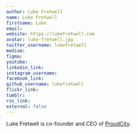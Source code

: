 ```yaml
---
author: Luke Fretwell
name: Luke Fretwell
firstname: Luke
email: 
website: https://lukefretwell.com
avatar: luke-fretwell.jpg
twitter_username: lukefretwell
medium: 
figma: 
youtube: 
linkedin_link: 
instagram_username: 
facebook_link: 
github_username: lukefretwell
flickr_link: 
tumblr: 
rss_link: 
external: false
---
```


Luke Fretwell is co-founder and CEO of [ProudCity](https://proudcity.com).

